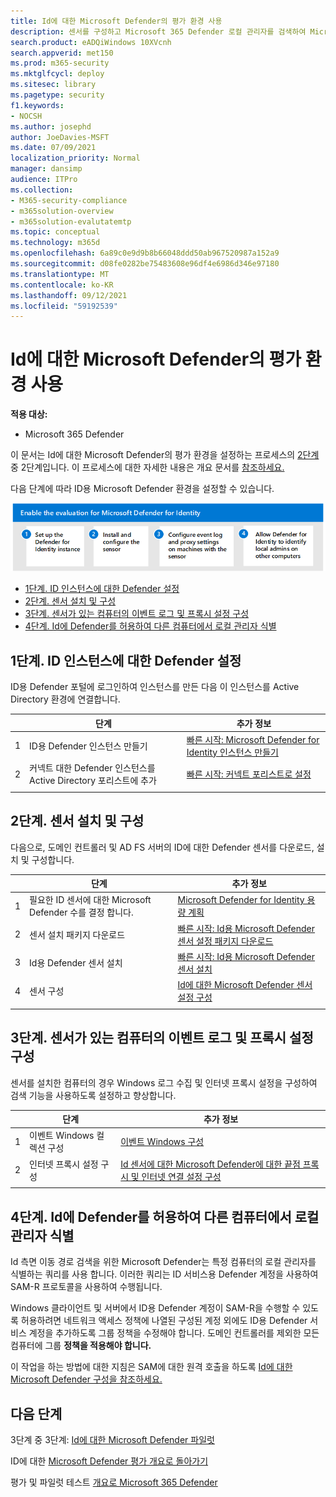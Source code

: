 ```yaml
---
title: Id에 대한 Microsoft Defender의 평가 환경 사용
description: 센서를 구성하고 Microsoft 365 Defender 로컬 관리자를 검색하여 Microsoft 365 Defender & 테스트 랩 또는 파일럿 환경에서 ID에 대한 Microsoft Defender를 설치합니다.
search.product: eADQiWindows 10XVcnh
search.appverid: met150
ms.prod: m365-security
ms.mktglfcycl: deploy
ms.sitesec: library
ms.pagetype: security
f1.keywords:
- NOCSH
ms.author: josephd
author: JoeDavies-MSFT
ms.date: 07/09/2021
localization_priority: Normal
manager: dansimp
audience: ITPro
ms.collection:
- M365-security-compliance
- m365solution-overview
- m365solution-evalutatemtp
ms.topic: conceptual
ms.technology: m365d
ms.openlocfilehash: 6a89c0e9d9b8b66048ddd50ab967520987a152a9
ms.sourcegitcommit: d08fe0282be75483608e96df4e6986d346e97180
ms.translationtype: MT
ms.contentlocale: ko-KR
ms.lasthandoff: 09/12/2021
ms.locfileid: "59192539"
---
```

# <a name="enable-the-evaluation-environment-for-microsoft-defender-for-identity"></a>Id에 대한 Microsoft Defender의 평가 환경 사용

**적용 대상:**
- Microsoft 365 Defender

이 문서는 Id에 대한 Microsoft Defender의 평가 환경을 설정하는 프로세스의 [2단계](eval-defender-identity-overview.md) 중 2단계입니다. 이 프로세스에 대한 자세한 내용은 개요 문서를 [참조하세요.](eval-defender-identity-overview.md)

다음 단계에 따라 ID용 Microsoft Defender 환경을 설정할 수 있습니다. 

![Microsoft Defender 평가 환경에서 Id에 대해 Microsoft Defender를 사용하도록 설정하는 단계입니다.](../../media/defender/m365-defender-identity-eval-enable-steps.png)

- [1단계. ID 인스턴스에 대한 Defender 설정](#step-1-set-up-the-defender-for-identity-instance)
- [2단계. 센서 설치 및 구성](#step-2-install-and-configure-the-sensor)
- [3단계. 센서가 있는 컴퓨터의 이벤트 로그 및 프록시 설정 구성](#step-3-configure-event-log-and-proxy-settings-on-machines-with-the-sensor)
- [4단계. Id에 Defender를 허용하여 다른 컴퓨터에서 로컬 관리자 식별](#step-4-allow-defender-for-identity-to-identify-local-admins-on-other-computers)

## <a name="step-1-set-up-the-defender-for-identity-instance"></a>1단계. ID 인스턴스에 대한 Defender 설정

ID용 Defender 포털에 로그인하여 인스턴스를 만든 다음 이 인스턴스를 Active Directory 환경에 연결합니다. 

|  |단계     |추가 정보  |
|---------|---------|---------|
|1     | ID용 Defender 인스턴스 만들기        | [빠른 시작: Microsoft Defender for Identity 인스턴스 만들기](/defender-for-identity/install-step1)        |
|2     | 커넥트 대한 Defender 인스턴스를 Active Directory 포리스트에 추가   | [빠른 시작: 커넥트 포리스트로 설정](/defender-for-identity/install-step2)  |
| | |

## <a name="step-2-install-and-configure-the-sensor"></a>2단계. 센서 설치 및 구성

다음으로, 도메인 컨트롤러 및 AD FS 서버의 ID에 대한 Defender 센서를 다운로드, 설치 및 구성합니다.

|  |단계     |추가 정보  |
|---------|---------|---------|
|1     | 필요한 ID 센서에 대한 Microsoft Defender 수를 결정 합니다.        | [Microsoft Defender for Identity 용량 계획](/defender-for-identity/capacity-planning)   |
|2     | 센서 설치 패키지 다운로드  |  [빠른 시작: Id용 Microsoft Defender 센서 설정 패키지 다운로드](/defender-for-identity/install-step3)   |
|3      | Id용 Defender 센서 설치    |  [빠른 시작: Id용 Microsoft Defender 센서 설치](/defender-for-identity/install-step4)       |
|4      | 센서 구성       |  [Id에 대한 Microsoft Defender 센서 설정 구성 ](/defender-for-identity/install-step5)   |
|   |         |         |

## <a name="step-3-configure-event-log-and-proxy-settings-on-machines-with-the-sensor"></a>3단계. 센서가 있는 컴퓨터의 이벤트 로그 및 프록시 설정 구성

센서를 설치한 컴퓨터의 경우 Windows 로그 수집 및 인터넷 프록시 설정을 구성하여 검색 기능을 사용하도록 설정하고 향상합니다.

|  |단계     |추가 정보  |
|---------|---------|---------|
|1     | 이벤트 Windows 컬렉션 구성         | [이벤트 Windows 구성](/defender-for-identity/configure-windows-event-collection)        |
|2     | 인터넷 프록시 설정 구성        | [Id 센서에 대한 Microsoft Defender에 대한 끝점 프록시 및 인터넷 연결 설정 구성](/defender-for-identity/configure-proxy)        |
|   |         |         |

## <a name="step-4-allow-defender-for-identity-to-identify-local-admins-on-other-computers"></a>4단계. Id에 Defender를 허용하여 다른 컴퓨터에서 로컬 관리자 식별

Id 측면 이동 경로 검색을 위한 Microsoft Defender는 특정 컴퓨터의 로컬 관리자를 식별하는 쿼리를 사용 합니다. 이러한 쿼리는 ID 서비스용 Defender 계정을 사용하여 SAM-R 프로토콜을 사용하여 수행됩니다. 

Windows 클라이언트 및 서버에서 ID용 Defender 계정이 SAM-R을 수행할 수 있도록 허용하려면 네트워크 액세스 정책에 나열된 구성된 계정 외에도 ID용 Defender 서비스 계정을 추가하도록 그룹 정책을 수정해야 합니다. 도메인 컨트롤러를 제외한 모든 컴퓨터에 그룹 **정책을 적용해야 합니다.**

이 작업을 하는 방법에 대한 지침은 SAM에 대한 원격 호출을 하도록 [Id에 대한 Microsoft Defender 구성을 참조하세요.](/defender-for-identity/install-step8-samr) 

## <a name="next-steps"></a>다음 단계

3단계 중 3단계: [Id에 대한 Microsoft Defender 파일럿](eval-defender-identity-pilot.md)

ID에 대한 [Microsoft Defender 평가 개요로 돌아가기](eval-defender-identity-overview.md)

평가 및 파일럿 테스트 [개요로 Microsoft 365 Defender](eval-overview.md)